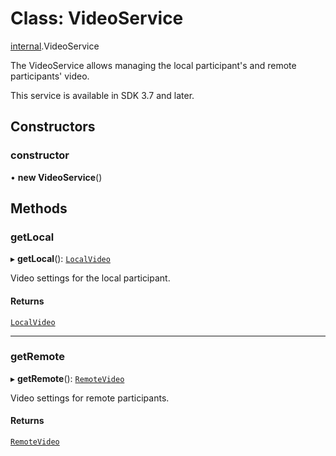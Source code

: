 # Class: VideoService

[internal](../modules/internal.md).VideoService

The VideoService allows managing the local participant's and remote participants' video.

This service is available in SDK 3.7 and later.

## Constructors

### constructor

• **new VideoService**()

## Methods

### getLocal

▸ **getLocal**(): [`LocalVideo`](internal.LocalVideo.md)

Video settings for the local participant.

#### Returns

[`LocalVideo`](internal.LocalVideo.md)

___

### getRemote

▸ **getRemote**(): [`RemoteVideo`](internal.RemoteVideo.md)

Video settings for remote participants.

#### Returns

[`RemoteVideo`](internal.RemoteVideo.md)
